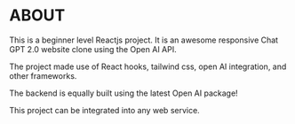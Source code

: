 # ABOUT 

This is a beginner level Reactjs project. It is an awesome responsive Chat GPT 2.0 website clone using the Open AI API. 

The project made use of React hooks, tailwind css, open AI integration, and other frameworks. 

The backend is equally built using the latest Open AI package!

This project can be integrated into any web service.